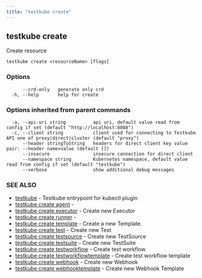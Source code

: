 ```yaml
---
title: "testkube create"
---
```

<head>
  <meta name="docsearch:indexPrefix" content="reference-doc" />
</head>

## testkube create

Create resource

```
testkube create <resourceName> [flags]
```

### Options

```
      --crd-only   generate only crd
  -h, --help       help for create
```

### Options inherited from parent commands

```
  -a, --api-uri string          api uri, default value read from config if set (default "http://localhost:8088")
  -c, --client string           client used for connecting to Testkube API one of proxy|direct|cluster (default "proxy")
      --header stringToString   headers for direct client key value pair: --header name=value (default [])
      --insecure                insecure connection for direct client
      --namespace string        Kubernetes namespace, default value read from config if set (default "testkube")
      --verbose                 show additional debug messages
```

### SEE ALSO

* [testkube](testkube.md)	 - Testkube entrypoint for kubectl plugin
* [testkube create agent](testkube-create-agent.md)	 - 
* [testkube create executor](testkube-create-executor.md)	 - Create new Executor
* [testkube create runner](testkube-create-runner.md)	 - 
* [testkube create template](testkube-create-template.md)	 - Create a new Template.
* [testkube create test](testkube-create-test.md)	 - Create new Test
* [testkube create testsource](testkube-create-testsource.md)	 - Create new TestSource
* [testkube create testsuite](testkube-create-testsuite.md)	 - Create new TestSuite
* [testkube create testworkflow](testkube-create-testworkflow.md)	 - Create test workflow
* [testkube create testworkflowtemplate](testkube-create-testworkflowtemplate.md)	 - Create test workflow template
* [testkube create webhook](testkube-create-webhook.md)	 - Create new Webhook
* [testkube create webhooktemplate](testkube-create-webhooktemplate.md)	 - Create new Webhook Template

